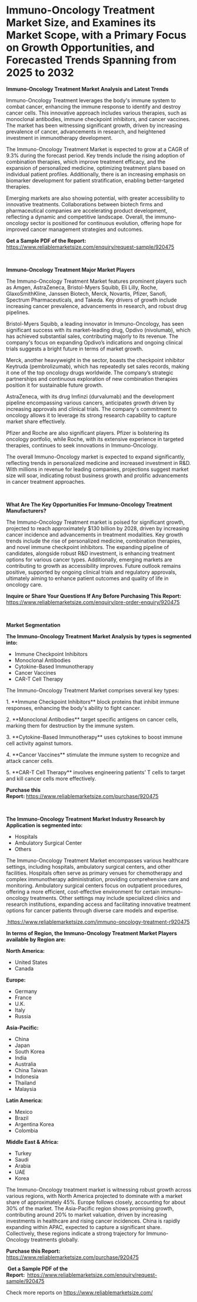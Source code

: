 <p><h1>Immuno-Oncology Treatment Market Size, and Examines its Market Scope, with a Primary Focus on Growth Opportunities, and Forecasted Trends Spanning from 2025 to 2032</h1></p><p><strong>Immuno-Oncology Treatment Market Analysis and Latest Trends</strong></p>
<p><p>Immuno-Oncology Treatment leverages the body's immune system to combat cancer, enhancing the immune response to identify and destroy cancer cells. This innovative approach includes various therapies, such as monoclonal antibodies, immune checkpoint inhibitors, and cancer vaccines. The market has been witnessing significant growth, driven by increasing prevalence of cancer, advancements in research, and heightened investment in immunotherapy development.</p><p>The Immuno-Oncology Treatment Market is expected to grow at a CAGR of 9.3% during the forecast period. Key trends include the rising adoption of combination therapies, which improve treatment efficacy, and the expansion of personalized medicine, optimizing treatment plans based on individual patient profiles. Additionally, there is an increasing emphasis on biomarker development for patient stratification, enabling better-targeted therapies.</p><p>Emerging markets are also showing potential, with greater accessibility to innovative treatments. Collaborations between biotech firms and pharmaceutical companies are accelerating product development, reflecting a dynamic and competitive landscape. Overall, the immuno-oncology sector is positioned for continuous evolution, offering hope for improved cancer management strategies and outcomes.</p></p>
<p><strong>Get a Sample PDF of the Report:&nbsp;</strong> <a href="https://www.reliablemarketsize.com/enquiry/request-sample/920475?utm_campaign=2439&utm_medium=2&utm_source=Github&utm_content=ia&utm_term=03032025&utm_id=immuno-oncology-treatment">https://www.reliablemarketsize.com/enquiry/request-sample/920475</a></p>
<p>&nbsp;</p>
<p><strong>Immuno-Oncology Treatment Major Market Players</strong></p>
<p><p>The Immuno-Oncology Treatment Market features prominent players such as Amgen, AstraZeneca, Bristol-Myers Squibb, Eli Lilly, Roche, GlaxoSmithKline, Janssen Biotech, Merck, Novartis, Pfizer, Sanofi, Spectrum Pharmaceuticals, and Takeda. Key drivers of growth include increasing cancer prevalence, advancements in research, and robust drug pipelines.</p><p>Bristol-Myers Squibb, a leading innovator in Immuno-Oncology, has seen significant success with its market-leading drug, Opdivo (nivolumab), which has achieved substantial sales, contributing majorly to its revenue. The company's focus on expanding Opdivo’s indications and ongoing clinical trials suggests a bright future in terms of market growth.</p><p>Merck, another heavyweight in the sector, boasts the checkpoint inhibitor Keytruda (pembrolizumab), which has repeatedly set sales records, making it one of the top oncology drugs worldwide. The company’s strategic partnerships and continuous exploration of new combination therapies position it for sustainable future growth.</p><p>AstraZeneca, with its drug Imfinzi (durvalumab) and the development pipeline encompassing various cancers, anticipates growth driven by increasing approvals and clinical trials. The company's commitment to oncology allows it to leverage its strong research capability to capture market share effectively.</p><p>Pfizer and Roche are also significant players. Pfizer is bolstering its oncology portfolio, while Roche, with its extensive experience in targeted therapies, continues to seek innovations in Immuno-Oncology.</p><p>The overall Immuno-Oncology market is expected to expand significantly, reflecting trends in personalized medicine and increased investment in R&D. With millions in revenue for leading companies, projections suggest market size will soar, indicating robust business growth and prolific advancements in cancer treatment approaches.</p></p>
<p>&nbsp;</p>
<p><strong>What Are The Key Opportunities For Immuno-Oncology Treatment Manufacturers?</strong></p>
<p><p>The Immuno-Oncology Treatment market is poised for significant growth, projected to reach approximately $130 billion by 2028, driven by increasing cancer incidence and advancements in treatment modalities. Key growth trends include the rise of personalized medicine, combination therapies, and novel immune checkpoint inhibitors. The expanding pipeline of candidates, alongside robust R&D investment, is enhancing treatment options for various cancer types. Additionally, emerging markets are contributing to growth as accessibility improves. Future outlook remains positive, supported by ongoing clinical trials and regulatory approvals, ultimately aiming to enhance patient outcomes and quality of life in oncology care.</p></p>
<p><strong>Inquire or Share Your Questions If Any Before Purchasing This Report:</strong> <a href="https://www.reliablemarketsize.com/enquiry/pre-order-enquiry/920475?utm_campaign=2439&utm_medium=2&utm_source=Github&utm_content=ia&utm_term=03032025&utm_id=immuno-oncology-treatment">https://www.reliablemarketsize.com/enquiry/pre-order-enquiry/920475</a></p>
<p>&nbsp;</p>
<p><strong>Market Segmentation</strong></p>
<p><strong>The Immuno-Oncology Treatment Market Analysis by types is segmented into:</strong></p>
<p><ul><li>Immune Checkpoint Inhibitors</li><li>Monoclonal Antibodies</li><li>Cytokine-Based Immunotherapy</li><li>Cancer Vaccines</li><li>CAR-T Cell Therapy</li></ul></p>
<p><p>The Immuno-Oncology Treatment Market comprises several key types: </p><p>1. **Immune Checkpoint Inhibitors** block proteins that inhibit immune responses, enhancing the body's ability to fight cancer.</p><p>2. **Monoclonal Antibodies** target specific antigens on cancer cells, marking them for destruction by the immune system.</p><p>3. **Cytokine-Based Immunotherapy** uses cytokines to boost immune cell activity against tumors.</p><p>4. **Cancer Vaccines** stimulate the immune system to recognize and attack cancer cells.</p><p>5. **CAR-T Cell Therapy** involves engineering patients’ T cells to target and kill cancer cells more effectively.</p></p>
<p><strong>Purchase this Report:&nbsp;</strong><a href="https://www.reliablemarketsize.com/purchase/920475?utm_campaign=2439&utm_medium=2&utm_source=Github&utm_content=ia&utm_term=03032025&utm_id=immuno-oncology-treatment">https://www.reliablemarketsize.com/purchase/920475</a></p>
<p>&nbsp;</p>
<p><strong>The Immuno-Oncology Treatment Market Industry Research by Application is segmented into:</strong></p>
<p><ul><li>Hospitals</li><li>Ambulatory Surgical Center</li><li>Others</li></ul></p>
<p><p>The Immuno-Oncology Treatment Market encompasses various healthcare settings, including hospitals, ambulatory surgical centers, and other facilities. Hospitals often serve as primary venues for chemotherapy and complex immunotherapy administration, providing comprehensive care and monitoring. Ambulatory surgical centers focus on outpatient procedures, offering a more efficient, cost-effective environment for certain immuno-oncology treatments. Other settings may include specialized clinics and research institutions, expanding access and facilitating innovative treatment options for cancer patients through diverse care models and expertise.</p></p>
<p><a href="https://www.reliablemarketsize.com/immuno-oncology-treatment-r920475?utm_campaign=2439&utm_medium=2&utm_source=Github&utm_content=ia&utm_term=03032025&utm_id=immuno-oncology-treatment">&nbsp;https://www.reliablemarketsize.com/immuno-oncology-treatment-r920475</a></p>
<p><strong>In terms of Region, the Immuno-Oncology Treatment Market Players available by Region are:</strong></p>
<p>
    <p> <strong> North America: </strong>
        <ul>
            <li>United States</li>
            <li>Canada</li>
        </ul>
        </p> 
    <p> <strong> Europe: </strong>
        <ul>
            <li>Germany</li>
            <li>France</li>
            <li>U.K.</li>
            <li>Italy</li>
            <li>Russia</li>
        </ul>
        </p> 
    <p> <strong> Asia-Pacific: </strong>
        <ul>
            <li>China</li>
            <li>Japan</li>
            <li>South Korea</li>
            <li>India</li>
            <li>Australia</li>
            <li>China Taiwan</li>
            <li>Indonesia</li>
            <li>Thailand</li>
            <li>Malaysia</li>
        </ul>
        </p> 
    <p> <strong> Latin America: </strong>
        <ul>
            <li>Mexico</li>
            <li>Brazil</li>
            <li>Argentina Korea</li>
            <li>Colombia</li>
        </ul>
        </p> 
    <p> <strong> Middle East & Africa: </strong>
        <ul>
            <li>Turkey</li>
            <li>Saudi</li>
            <li>Arabia</li>
            <li>UAE</li>
            <li>Korea</li>
        </ul>
    </p>
    </p>
<p><p>The Immuno-Oncology treatment market is witnessing robust growth across various regions, with North America projected to dominate with a market share of approximately 45%. Europe follows closely, accounting for about 30% of the market. The Asia-Pacific region shows promising growth, contributing around 20% to market valuation, driven by increasing investments in healthcare and rising cancer incidences. China is rapidly expanding within APAC, expected to capture a significant share. Collectively, these regions indicate a strong trajectory for Immuno-Oncology treatments globally.</p></p>
<p><strong>Purchase this Report: </strong><a href="https://www.reliablemarketsize.com/purchase/920475?utm_campaign=2439&utm_medium=2&utm_source=Github&utm_content=ia&utm_term=03032025&utm_id=immuno-oncology-treatment">https://www.reliablemarketsize.com/purchase/920475</a></p>
<p>&nbsp;<strong>Get a Sample PDF of the Report:&nbsp;&nbsp;</strong><a href="https://www.reliablemarketsize.com/enquiry/request-sample/920475?utm_campaign=2439&utm_medium=2&utm_source=Github&utm_content=ia&utm_term=03032025&utm_id=immuno-oncology-treatment">https://www.reliablemarketsize.com/enquiry/request-sample/920475</a></p>
<p><strong></strong></p>
<p>Check more reports on <a href="https://www.reliablemarketsize.com/?utm_campaign=2439&utm_medium=2&utm_source=Github&utm_content=ia&utm_term=03032025&utm_id=immuno-oncology-treatment">https://www.reliablemarketsize.com/</a></p>